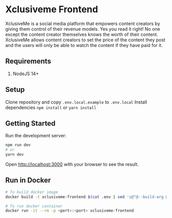 # Xclusiveme Frontend

XclusiveMe is a social media platform that empowers content creators by giving them control of their revenue models. Yes you read it right! No one except the content creator themselves knows the worth of their content. XclusiveMe allows content creators to set the price of the content they post and the users will only be able to watch the content if they have paid for it.


## Requirements

1. NodeJS 14+

## Setup

Clone repository and copy `.env.local.example` to `.env.local`
Install dependencies `npm install` or `yarn install`

## Getting Started

Run the development server:

```bash
npm run dev
# or
yarn dev
```

Open [http://localhost:3000](http://localhost:3000) with your browser to see the result.

## Run in Docker

```bash
# To build docker image
docker build -t xclusiveme-frontend $(cat .env | sed 's@^@--build-arg @g' | paste -s -d " ") .

# To run docker container
docker run -it --rm -p <port>:<port> xclusiveme-frontend
```
